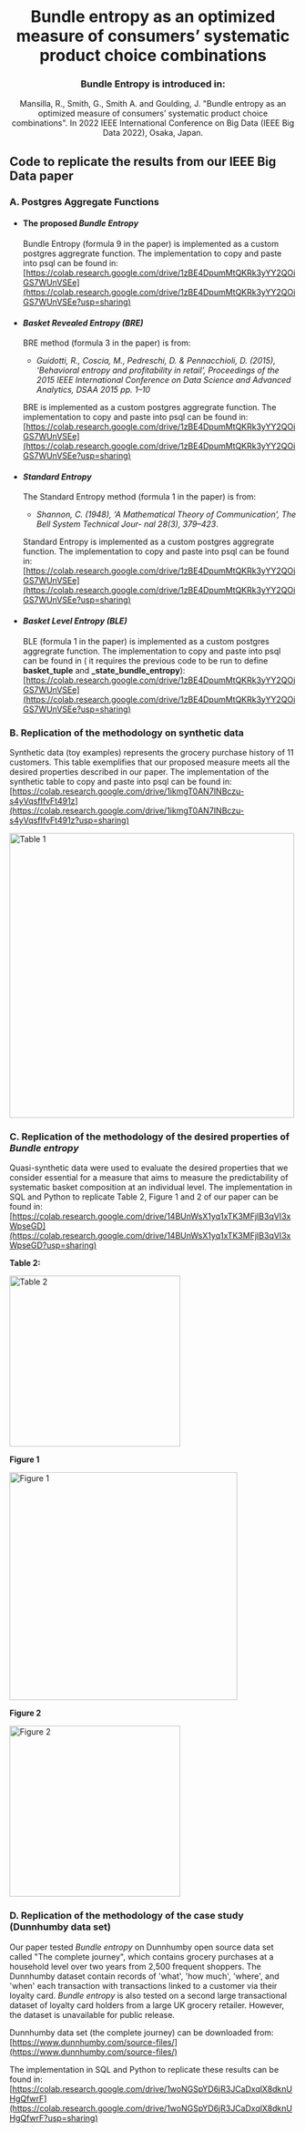 <h1 align="center">Bundle entropy as an optimized measure of consumers’ systematic product choice combinations</h1>

<h3 align="center">Bundle Entropy is introduced in:</h3>

<p align="center">Mansilla, R., Smith, G., Smith A. and Goulding, J. "Bundle entropy as an optimized measure of
consumers’ systematic product choice combinations". In 2022 IEEE International Conference on Big Data (IEEE Big Data 2022), Osaka, Japan.</p>


## Code to replicate the results from our IEEE Big Data paper


### A. Postgres Aggregate Functions


* #### The proposed *Bundle Entropy* 

  Bundle Entropy (formula 9 in the paper) is implemented as a custom postgres aggregrate function. The implementation to copy and paste into psql can be found in: [https://colab.research.google.com/drive/1zBE4DpumMtQKRk3yYY2QOiGS7WUnVSEe](https://colab.research.google.com/drive/1zBE4DpumMtQKRk3yYY2QOiGS7WUnVSEe?usp=sharing)


* #### *Basket Revealed Entropy (BRE)* 

  BRE method (formula 3 in the paper) is from:
  * *Guidotti, R., Coscia, M., Pedreschi, D. & Pennacchioli, D. (2015), ‘Behavioral entropy and profitability in retail’, Proceedings of the 2015 IEEE International Conference on Data Science and Advanced Analytics, DSAA 2015 pp. 1–10* 

  BRE is implemented as a custom postgres aggregrate function. The implementation to copy and paste into psql can be found in: [https://colab.research.google.com/drive/1zBE4DpumMtQKRk3yYY2QOiGS7WUnVSEe](https://colab.research.google.com/drive/1zBE4DpumMtQKRk3yYY2QOiGS7WUnVSEe?usp=sharing)


* #### *Standard Entropy*

  The Standard Entropy method (formula 1 in the paper) is from:

  * *Shannon, C. (1948), ‘A Mathematical Theory of Communication’, The Bell System Technical Jour-
nal 28(3), 379–423*. 

  Standard Entropy is implemented as a custom postgres aggregrate function. The implementation to copy and paste into psql can be found in: [https://colab.research.google.com/drive/1zBE4DpumMtQKRk3yYY2QOiGS7WUnVSEe](https://colab.research.google.com/drive/1zBE4DpumMtQKRk3yYY2QOiGS7WUnVSEe?usp=sharing)


* #### *Basket Level Entropy (BLE)*

  BLE (formula 1 in the paper) is implemented as a custom postgres aggregrate function. The implementation to copy and paste into psql can be found in ( it requires the previous code to be run to define **basket_tuple** and **_state_bundle_entropy**): [https://colab.research.google.com/drive/1zBE4DpumMtQKRk3yYY2QOiGS7WUnVSEe](https://colab.research.google.com/drive/1zBE4DpumMtQKRk3yYY2QOiGS7WUnVSEe?usp=sharing)

### B. Replication of the methodology on synthetic data

Synthetic data (toy examples) represents the grocery purchase history of 11 customers. This table exemplifies that our proposed measure meets all the desired properties described in our paper. The implementation of the synthetic table to copy and paste into psql can be found in: [https://colab.research.google.com/drive/1ikmgT0AN7INBczu-s4yVqsfIfvFt491z](https://colab.research.google.com/drive/1ikmgT0AN7INBczu-s4yVqsfIfvFt491z?usp=sharing)

<img align="center" alt="Table 1" width="500" src="https://user-images.githubusercontent.com/43341262/187888813-1eeba308-7909-460e-9bf4-4297360d159d.png">

### C. Replication of the methodology of the desired properties of *Bundle entropy*

Quasi-synthetic data were used to evaluate the desired properties that we consider essential for a measure that aims to measure the predictability of systematic basket composition at an individual level. The implementation in SQL and Python to replicate Table 2, Figure 1 and 2 of our paper can be found in: [https://colab.research.google.com/drive/14BUnWsX1yq1xTK3MFjIB3qVI3xWpseGD](https://colab.research.google.com/drive/14BUnWsX1yq1xTK3MFjIB3qVI3xWpseGD?usp=sharing)

**Table 2:**
<p align="left"> <img width="300" src="https://user-images.githubusercontent.com/43341262/187892000-4ce1391f-3def-4ed1-8fc4-b5dc9c075088.png" alt="Table 2" /> </p>

**Figure 1**
<p align="left"> <img width="400" src="https://user-images.githubusercontent.com/43341262/187892133-f6afdfdf-f9c7-4145-828e-b433aaf3b566.png" alt="Figure 1" /> </p>

**Figure 2**
<p align="left"> <img width="300" src="https://user-images.githubusercontent.com/43341262/187892202-153687a1-629d-482d-a99f-41bfdfa45719.png" alt="Figure 2" /> </p>


### D. Replication of the methodology of the case study (Dunnhumby data set)

Our paper tested *Bundle entropy* on Dunnhumby open source data set called "The complete journey", which contains grocery purchases at a household level over two years from 2,500 frequent shoppers. The Dunnhumby dataset contain records of 'what', 'how much', 'where', and 'when' each transaction with transactions linked to a customer via their loyalty card. *Bundle entropy* is also tested on a second large transactional dataset of loyalty card holders from a large UK grocery retailer. However, the dataset is unavailable for public release.

Dunnhumby data set (the complete journey) can be downloaded from: [https://www.dunnhumby.com/source-files/](https://www.dunnhumby.com/source-files/)

The implementation in SQL and Python to replicate these results can be found in: [https://colab.research.google.com/drive/1woNGSpYD6jR3JCaDxqlX8dknUHgQfwrF](https://colab.research.google.com/drive/1woNGSpYD6jR3JCaDxqlX8dknUHgQfwrF?usp=sharing)






